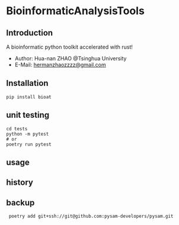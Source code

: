 # BioinformaticAnalysisTools

## Introduction
A bioinformatic python toolkit accelerated with rust!

- Author: Hua-nan ZHAO @Tsinghua University
- E-Mail: hermanzhaozzzz@gmail.com

## Installation
```shell
pip install bioat
```

## unit testing
```shell
cd tests
python -m pytest
# or
poetry run pytest
```
## usage


## history


## backup
```shell
 poetry add git+ssh://git@github.com:pysam-developers/pysam.git
```

